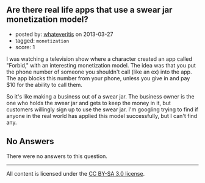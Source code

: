 ## Are there real life apps that use a swear jar monetization model?

- posted by: [whateveritis](https://stackexchange.com/users/-1/25635-whateveritis) on 2013-03-27
- tagged: `monetization`
- score: 1

I was watching a television show where a character created an app called "Forbid," with an interesting monetization model. The idea was that you put the phone number of someone you shouldn't call (like an ex) into the app. The app blocks this number from your phone, unless you give in and pay $10 for the ability to call them.

So it's like making a business out of a swear jar. The business owner is the one who holds the swear jar and gets to keep the money in it, but customers willingly sign up to use the swear jar. I'm googling trying to find if anyone in the real world has applied this model successfully, but I can't find any.


## No Answers

There were no answers to this question.


---

All content is licensed under the [CC BY-SA 3.0 license](https://creativecommons.org/licenses/by-sa/3.0/).
